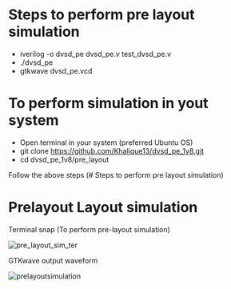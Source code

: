 # Steps to perform pre layout simulation

- iverilog -o dvsd_pe dvsd_pe.v test_dvsd_pe.v
- ./dvsd_pe
- gtkwave dvsd_pe.vcd

# To perform simulation in yout system

- Open terminal in your system (preferred Ubuntu OS)
- git clone https://github.com/Khalique13/dvsd_pe_1v8.git
- cd dvsd_pe_1v8/pre_layout

Follow the above steps (# Steps to perform pre layout simulation)

# Prelayout Layout simulation

  Terminal snap (To perform pre-layout simulation)
  
  ![pre_layout_sim_ter](https://user-images.githubusercontent.com/80625515/130051278-4923d434-75f6-44ed-88dd-3a2864a3b84b.png)

  GTKwave output waveform

  ![prelayoutsimulation](https://user-images.githubusercontent.com/80625515/130048726-e4050b69-6da6-4db9-9a54-79365e89e842.png)
